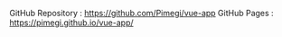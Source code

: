 GitHub Repository : https://github.com/Pimegi/vue-app GitHub Pages : https://pimegi.github.io/vue-app/